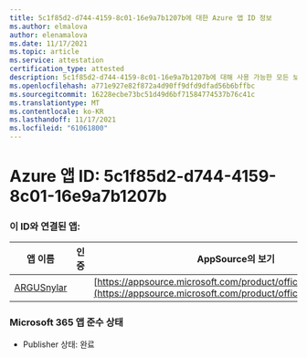 ```yaml
---
title: 5c1f85d2-d744-4159-8c01-16e9a7b1207b에 대한 Azure 앱 ID 정보
ms.author: elmalova
author: elenamalova
ms.date: 11/17/2021
ms.topic: article
ms.service: attestation
certification_type: attested
description: 5c1f85d2-d744-4159-8c01-16e9a7b1207b에 대해 사용 가능한 모든 보안 및 규정 준수 정보입니다.
ms.openlocfilehash: a771e927e82f872a4d90ff9dfd9dfad56b6bffbc
ms.sourcegitcommit: 16228ecbe73bc51d49d6bf71584774537b76c41c
ms.translationtype: MT
ms.contentlocale: ko-KR
ms.lasthandoff: 11/17/2021
ms.locfileid: "61061800"
---
```

# <a name="azure-app-id-5c1f85d2-d744-4159-8c01-16e9a7b1207b"></a>Azure 앱 ID: 5c1f85d2-d744-4159-8c01-16e9a7b1207b


### <a name="apps-associated-with-this-id"></a>이 ID와 연결된 앱:
| **앱 이름** | **인증** | **AppSource의 보기** |
|--------------|---------------|-----------------------|
| [ARGUSnylar](https://docs.microsoft.com/microsoft-365-app-certification/forward/WA200003186) |  | [https://appsource.microsoft.com/product/office/WA200003186](https://appsource.microsoft.com/product/office/WA200003186) |

### <a name="microsoft-365-app-compliance-status"></a>Microsoft 365 앱 준수 상태
- Publisher 상태: 완료
